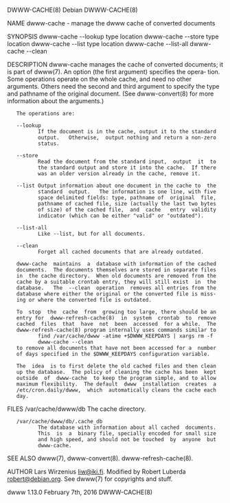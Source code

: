 DWWW-CACHE(8)                    Debian                    DWWW-CACHE(8)

NAME
       dwww-cache - manage the dwww cache of converted documents

SYNOPSIS
       dwww-cache --lookup type location
       dwww-cache --store type location
       dwww-cache --list type location
       dwww-cache --list-all
       dwww-cache --clean

DESCRIPTION
       dwww-cache  manages  the cache of converted documents; it is part
       of dwww(7).  An option (the first argument) specifies the  opera‐
       tion.   Some  operations  operate on the whole cache, and need no
       other arguments.  Others need the second and  third  argument  to
       specify  the  type  and  pathname of the original document.  (See
       dwww-convert(8) for more information about the arguments.)

       The operations are:

       --lookup
              If the document is in the cache, output it to the standard
              output.   Otherwise,  output nothing and return a non-zero
              status.

       --store
              Read the document from the standard input,  output  it  to
              the standard output and store it into the cache.  If there
              was an older version already in the cache, remove it.

       --list Output information about one document in the cache to  the
              standard  output.   The information is one line, with five
              space delimited fields: type, pathname of  original  file,
              pathname of cached file, size (actually the last two bytes
              of size) of the cached file,  and  cache   entry  validity
              indicator (which can be either "valid" or "outdated").

       --list-all
              Like --list, but for all documents.

       --clean
              Forget all cached documents that are already outdated.

       dwww-cache  maintains  a  database with information of the cached
       documents.  The documents themselves are stored in separate files
       in  the cache directory.  When old documents are removed from the
       cache by a suitable crontab entry, they will still exist  in  the
       database.   The  --clean  operation  removes all entries from the
       database where either the original or the converted file is miss‐
       ing or where the converted file is outdated.

       To  stop  the  cache  from  growing too large, there should be an
       entry for  dwww-refresh-cache(8)  in  system  crontab  to  remove
       cached  files  that  have  not  been  accessed  for a while.  The
       dwww-refresh-cache(8) program internally uses commands similar to
              find /var/cache/dwww -atime +$DWWW_KEEPDAYS | xargs rm -f
              dwww-cache --clean
       to remove all documents that have not been accessed for a  number
       of days specified in the $DWWW_KEEPDAYS configuration variable.

       The  idea  is to first delete the old cached files and then clean
       up the database.  The policy of cleaning the cache has been  kept
       outside  of  dwww-cache  to keep the program simple, and to allow
       maximum flexibility.  The default  dwww  installation  creates  a
       /etc/cron.daily/dwww,  which  automatically cleans the cache each
       day.

FILES
       /var/cache/dwww/db
              The cache directory.

       /var/cache/dwww/db/.cache_db
              The database with information about all cached  documents.
              This  is  a  binary file, specially encoded for small size
              and high speed, and should not be touched  by  anyone  but
              dwww-cache.

SEE ALSO
       dwww(7), dwww-convert(8).  dwww-refresh-cache(8).

AUTHOR
       Lars   Wirzenius   <liw@iki.fi>.    Modified  by  Robert  Luberda
       <robert@debian.org>.
       See dwww(7) for copyrights and stuff.

dwww 1.13.0                February 7th, 2016              DWWW-CACHE(8)
